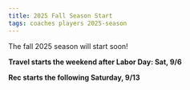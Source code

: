 ```yaml
---
title: 2025 Fall Season Start
tags: coaches players 2025-season
---
```


The fall 2025 season will start soon!

**Travel starts the weekend after Labor Day: Sat, 9/6**

**Rec starts the following Saturday, 9/13**
